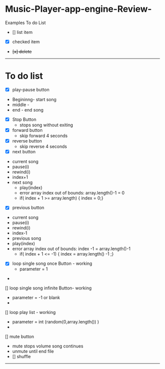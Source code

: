 # Music-Player-app-engine-Review-

Examples To do List
- [] list item
- [x] checked item
- <del>[x] delete </del>
---
# To do list 
- [x] play-pause button
- Begininng- start song
- middle - 
- end - end song 
- [x] Stop Button
  - stops song without exiting
- [x] forward button
   - skip forward 4 seconds 
- [x] reverse button
   - skip reverse 4 seconds 
- [x] next button
- current song 
- pause(i)
- rewind(i)
- index+1
- next song
  - play(index)
  - error array index out of bounds: array.length()-1 = 0
  - if( index + 1 >= array.length) { index = 0;}

- [x]  previous button
 - current song 
- pause(i)
- rewind(i)
- index-1
- previous song 
- play(index)
- error array index out of bounds: index -1 = array.length()-1 
  - if( index + 1 <= -1) { index = array.length() -1 ;}

- [x] loop single song once Button - working
  - parameter = 1
- 
[] loop single song infinite Button-  working 
  - parameter = -1 or blank 
- 
[] loop play list - working 
 - parameter = int (random(0,array.length()) )
 - 
 [] mute button 
   - mute stops volume song continues
   - unmute until end file 
 - [] shuffle

---